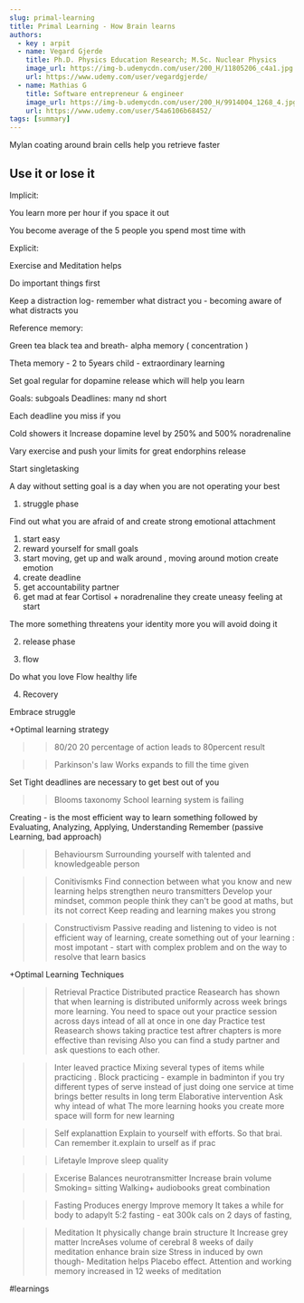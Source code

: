 ```yaml
---
slug: primal-learning
title: Primal Learning - How Brain learns
authors:
  - key : arpit
  - name: Vegard Gjerde 
    title: Ph.D. Physics Education Research; M.Sc. Nuclear Physics
    image_url: https://img-b.udemycdn.com/user/200_H/11805206_c4a1.jpg
    url: https://www.udemy.com/user/vegardgjerde/ 
  - name: Mathias G
    title: Software entrepreneur & engineer
    image_url: https://img-b.udemycdn.com/user/200_H/9914004_1268_4.jpg
    url: https://www.udemy.com/user/54a6106b68452/
tags: [summary]
---
```


Mylan coating around brain cells help you retrieve faster

## Use it or lose it

<!--truncate-->
Implicit:

You learn more per hour if you space it out

You become average of the 5 people you spend most time with

Explicit:

Exercise and Meditation helps


Do important things first

Keep a distraction log- remember what distract you - becoming aware of what distracts you


Reference memory:


Green tea black tea and breath- alpha memory ( concentration )

Theta memory - 2 to 5years child - extraordinary learning

Set goal regular for dopamine release which will help you learn


Goals: subgoals
Deadlines: many nd short

Each deadline you miss if you 

Cold showers it Increase dopamine level by 250% and 500% noradrenaline

Vary exercise and push your limits for great endorphins release


Start singletasking

A day without setting goal is a day when you are not operating your best


1) struggle phase

Find out what you are afraid of and create strong emotional attachment

1) start easy
2) reward yourself for small goals
3) start moving, get up and walk around , moving around motion create emotion
4) create deadline
5) get accountability partner
6) get mad at fear
Cortisol + noradrenaline they create uneasy feeling at start

The more something threatens your identity more you will avoid doing it

2) release phase
     
3) flow

Do what you love
Flow healthy life

4) Recovery


Embrace struggle


+Optimal learning strategy

>>80/20
20 percentage of action leads to 80percent result

>>Parkinson's law
Works expands to fill the time given
 
Set Tight deadlines are necessary to get best out of you

>> Blooms taxonomy
School learning system is failing

Creating - is the most efficient way to learn something followed by 
Evaluating, 
Analyzing,
Applying,
Understanding
Remember (passive Learning, bad approach)

>>Behavioursm
Surrounding yourself with talented and knowledgeable person

>>Conitivismks
Find connection between what you know and new learning helps strengthen neuro transmitters
Develop your mindset, common people think they can't be good at maths, but its not correct
Keep reading and learning makes you strong

>>Constructivism
Passive reading and listening to video is not efficient way of learning, create something out of your learning : most impotant - start with complex problem and on the way to resolve that learn basics

+Optimal Learning Techniques
>>Retrieval Practice
>> Distributed practice
Reasearch has shown that when learning is distributed uniformly across week brings more learning.
You need to space out your practice session across days intead of all at once in one day
>>Practice test
Reasearch shows taking practice test aftrer chapters is more effective than revising
Also you can find a study partner and ask questions to each other.

>> Inter leaved practice
Mixing several types of items while practicing . Block practicing - example in badminton if you try different types of serve instead of just doing one service at time brings better results in long term
>>Elaborative intervention
Ask why intead of what
The more learning hooks you create more space will form for new learning

>>Self explanattion
Explain to yourself with efforts. So that brai. Can remember it.explain to urself as if prac

>> Lifetayle
Improve sleep quality

>> Excerise
Balances neurotransmitter
Increase brain volume
Smoking= sitting
Walking+ audiobooks great combination

>>Fasting
Produces energy
Improve memory
It takes a while for body to adapylt
5:2 fasting - eat 300k cals on 2 days of fasting, 

>>Meditation
It physically change brain structure
It Increase grey matter
IncreAses volume of cerebral
8 weeks of daily meditation enhance brain size
Stress in induced by own though- Meditation helps
Placebo effect.
Attention and working memory increased in 12 weeks of meditation

#learnings 



